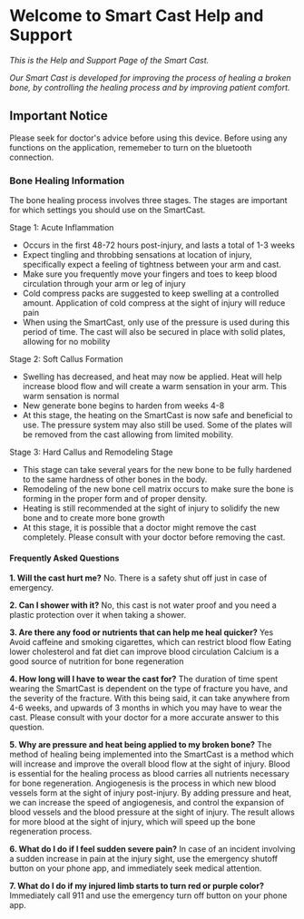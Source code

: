 # Welcome to Smart Cast Help and Support

*This is the Help and Support Page of the Smart Cast.* 

*Our Smart Cast is developed for improving the process of healing a broken bone, by controlling the healing process and by improving patient comfort.*


## Important Notice
Please seek for doctor's advice before using this device. 
Before using any functions on the application, rememeber to turn on the bluetooth connection.


### Bone Healing Information
The bone healing process involves three stages. The stages are important for which settings you should use on the SmartCast. 

Stage 1: Acute Inflammation 
* Occurs in the first 48-72 hours post-injury, and lasts a total of 1-3 weeks 
* Expect tingling and throbbing sensations at location of injury, specifically expect a feeling of tightness between your arm and cast. 
* Make sure you frequently move your fingers and toes to keep blood circulation through your arm or leg of injury 
* Cold compress packs are suggested to keep swelling at a controlled amount. Application of cold compress at the sight of injury will reduce pain  
* When using the SmartCast, only use of the pressure is used during this period of time. The cast will also be secured in place with solid plates, allowing for no mobility  


Stage 2: Soft Callus Formation 
* Swelling has decreased, and heat may now be applied. Heat will help increase blood flow and will create a warm sensation in your arm. This warm sensation is normal
* New generate bone begins to harden from weeks 4-8
* At this stage, the heating on the SmartCast is now safe and beneficial to use. The pressure system may also still be used. Some of the plates will be removed from the cast allowing from limited mobility. 

Stage 3: Hard Callus and Remodeling Stage
* This stage can take several years for the new bone to be fully hardened to the same hardness of other bones in the body. 
* Remodeling of the new bone cell matrix occurs to make sure the bone is forming in the proper form and of proper density. 
* Heating is still recommended at the sight of injury to solidify the new bone and to create more bone growth
* At this stage, it is possible that a doctor might remove the cast completely. Please consult with your doctor before removing the cast. 


#### Frequently Asked Questions

**1. Will the cast hurt me?**
No.
There is a safety shut off just in case of emergency. 

**2. Can I shower with it?**
No, this cast is not water proof and you need a plastic protection over it when taking a shower.

**3. Are there any food or nutrients that can help me heal quicker?**
Yes
Avoid caffeine and smoking cigarettes, which can restrict blood flow
Eating lower cholesterol and fat diet can improve blood circulation 
Calcium is a good source of nutrition for bone regeneration 

**4. How long will I have to wear the cast for?**
The duration of time spent wearing the SmartCast is dependent on the type of fracture you have, and the severity of the fracture. With this being said, it can take anywhere from 4-6 weeks, and upwards of 3 months in which you may have to wear the cast. Please consult with your doctor for a more accurate answer to this question. 

**5. Why are pressure and heat being applied to my broken bone?**
The method of healing being implemented into the SmartCast is a method which will increase and improve the overall blood flow at the sight of injury. Blood is essential for the healing process as blood carries all nutrients necessary for bone regeneration. Angiogenesis is the process in which new blood vessels form at the sight of injury post-injury. By adding pressure and heat, we can increase the speed of angiogenesis, and control the expansion of blood vessels and the blood pressure at the sight of injury. The result allows for more blood at the sight of injury, which will speed up the bone regeneration process. 

**6. What do I do if I feel sudden severe pain?**
In case of an incident involving a sudden increase in pain at the injury sight, use the emergency shutoff button on your phone app, and immediately seek medical attention. 

**7. What do I do if my injured limb starts to turn red or purple color?**
Immediately call 911 and use the emergency turn off button on your phone app. 





